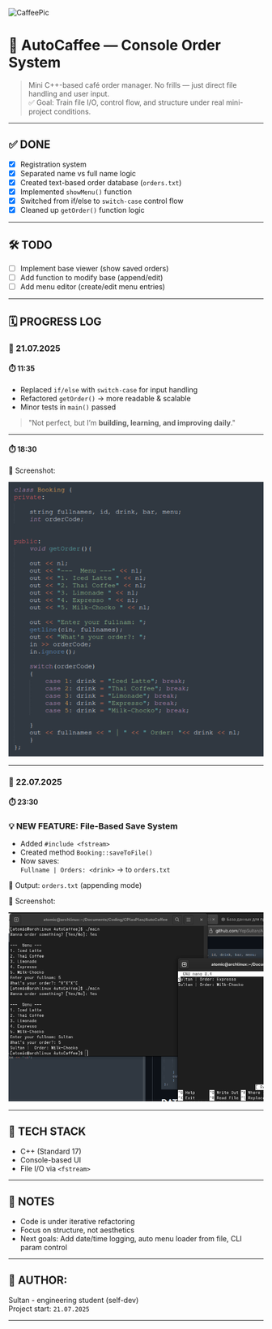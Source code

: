 ![CaffeePic](assets/caffee_pic.png)

# 🚀 AutoCaffee — Console Order System

> Mini C++-based café order manager. No frills — just direct file handling and user input.  
> ✅ Goal: Train file I/O, control flow, and structure under real mini-project conditions.

---

## ✅ DONE

- [x] Registration system
- [x] Separated name vs full name logic
- [x] Created text-based order database (`orders.txt`)
- [x] Implemented `showMenu()` function
- [x] Switched from if/else to `switch-case` control flow
- [x] Cleaned up `getOrder()` function logic

---

## 🛠️ TODO

- [ ] Implement base viewer (show saved orders)
- [ ] Add function to modify base (append/edit)
- [ ] Add menu editor (create/edit menu entries)

---

## 🗓️ PROGRESS LOG

### 📅 21.07.2025

#### ⏱️ 11:35
- Replaced `if/else` with `switch-case` for input handling
- Refactored `getOrder()` → more readable & scalable
- Minor tests in `main()` passed

> "Not perfect, but I’m **building, learning, and improving daily**."

---

#### ⏱️ 18:30  
📸 Screenshot:

![Preview](assets/screen_01.png)

---

### 📅 22.07.2025

#### ⏱️ 23:30

### 💡 NEW FEATURE: File-Based Save System
- Added `#include <fstream>`
- Created method `Booking::saveToFile()`  
- Now saves:  
  `Fullname | Orders: <drink>` → to `orders.txt`

📂 Output: `orders.txt` (appending mode)

📸 Screenshot:

![Preview2](assets/screen_02.png)

---

## 🧠 TECH STACK

- C++ (Standard 17)
- Console-based UI
- File I/O via `<fstream>`

---

## 💬 NOTES
- Code is under iterative refactoring
- Focus on structure, not aesthetics
- Next goals: Add date/time logging, auto menu loader from file, CLI param control

---

## 📌 AUTHOR:  
Sultan - engineering student (self-dev)  
Project start: `21.07.2025`

---

